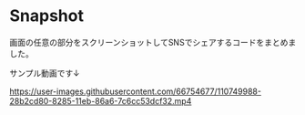 # Snapshot

画面の任意の部分をスクリーンショットしてSNSでシェアするコードをまとめました。

サンプル動画です↓

https://user-images.githubusercontent.com/66754677/110749988-28b2cd80-8285-11eb-86a6-7c6cc53dcf32.mp4

